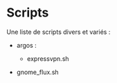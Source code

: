 Scripts
=======

Une liste de scripts divers et variés :

* argos :
  * expressvpn.sh

* gnome_flux.sh
